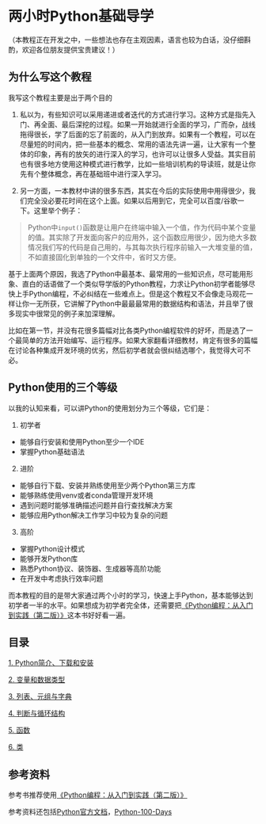 # 两小时Python基础导学



（本教程正在开发之中，一些想法也存在主观因素，语言也较为白话，没仔细斟酌，欢迎各位朋友提供宝贵建议！）

## 为什么写这个教程

我写这个教程主要是出于两个目的

1. 私以为，有些知识可以采用递进或者迭代的方式进行学习。这种方式是指先入门、再全面、最后深挖的过程。如果一开始就进行全面的学习，广而杂，战线拖得很长，学了后面的忘了前面的，从入门到放弃。如果有一个教程，可以在尽量短的时间内，把一些基本的概念、常用的语法先讲一遍，让大家有一个整体的印象，再有的放矢的进行深入的学习，也许可以让很多人受益。其实目前也有很多地方使用这种模式进行教学，比如一些培训机构的导读班，就是让你先有个整体概念，再在基础班中进行深入学习。

2. 另一方面，一本教材中讲的很多东西，其实在今后的实际使用中用得很少，我们完全没必要花时间在这个上面。如果以后用到它，完全可以百度/谷歌一下。这里举个例子：

> Python中`input()`函数是让用户在终端中输入一个值，作为代码中某个变量的值。其实除了开发面向客户的应用外，这个函数应用很少，因为绝大多数情况我们写的代码是自己用的，与其每次执行程序前输入一大堆变量的值，不如直接固化到单独的一个文件中，省时又方便。

基于上面两个原因，我选了Python中最基本、最常用的一些知识点，尽可能用形象、直白的话语做了一个类似导学版的Python教程，力求让Python初学者能够尽快上手Python编程，不必纠结在一些难点上。但是这个教程又不会像走马观花一样让你一无所获，它讲解了Python中最最最常用的数据结构和语法，并且举了很多现实中很常见的例子来加深理解。

比如在第一节，并没有花很多篇幅对比各类Python编程软件的好坏，而是选了一个最简单的方法开始编写、运行程序。如果大家翻看详细教材，肯定有很多的篇幅在讨论各种集成开发环境的优劣，然后初学者就会很纠结选哪个，我觉得大可不必。

## Python使用的三个等级

以我的认知来看，可以讲Python的使用划分为三个等级，它们是：

1. 初学者 
- 能够自行安装和使用Python至少一个IDE
- 掌握Python基础语法
2. 进阶
- 能够自行下载、安装并熟练使用至少两个Python第三方库
- 能够熟练使用venv或者conda管理开发环境
- 遇到问题时能够准确描述问题并自行查找解决方案
- 能够应用Python解决工作学习中较为复杂的问题
3. 高阶
- 掌握Python设计模式
- 能够开发Python库
- 熟悉Python协议、装饰器、生成器等高阶功能
- 在开发中考虑执行效率问题

而本教程的目的是带大家通过两个小时的学习，快速上手Python，基本能够达到初学者一半的水平。如果想成为初学者完全体，还需要把[《Python编程：从入门到实践（第二版）》](https://book.douban.com/subject/35196328/)这本书好好看一遍。

## 目录
[1. Python简介、下载和安装](https://github.com/fengyiqi/pybasictutorial/tree/main/tutorials/1.%20%E7%AE%80%E4%BB%8B%E3%80%81%E4%B8%8B%E8%BD%BD%E4%B8%8E%E5%AE%89%E8%A3%85)

[2. 变量和数据类型](https://github.com/fengyiqi/pybasictutorial/tree/main/tutorials/2.%20%E5%8F%98%E9%87%8F%E5%92%8C%E6%95%B0%E6%8D%AE%E7%B1%BB%E5%9E%8B)

[3. 列表、元组与字典](https://github.com/fengyiqi/pybasictutorial/tree/main/tutorials/3.%20%E5%88%97%E8%A1%A8%E3%80%81%E5%85%83%E7%BB%84%E4%B8%8E%E5%AD%97%E5%85%B8)

[4. 判断与循环结构](https://github.com/fengyiqi/pybasictutorial/tree/main/tutorials/4.%20%E5%88%A4%E6%96%AD%E4%B8%8E%E5%BE%AA%E7%8E%AF%E7%BB%93%E6%9E%84)

[5. 函数](https://github.com/fengyiqi/pybasictutorial/tree/main/tutorials/5.%20%E5%87%BD%E6%95%B0)

[6. 类](https://github.com/fengyiqi/pybasictutorial/tree/main/tutorials/6.%20%E7%B1%BB)


## 参考资料

参考书推荐使用[《Python编程：从入门到实践（第二版）》](https://book.douban.com/subject/35196328/)

参考资料还包括[Python官方文档](https://docs.python.org/zh-cn/3/)，[Python-100-Days](https://github.com/jackfrued/Python-100-Days)